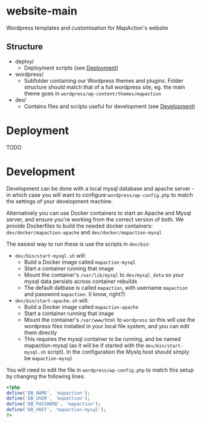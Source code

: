 # website-main
Wordpress templates and customisation for MapAction's website

## Structure
- deploy/
  - Deployment scripts (see [Deployment](#deployment))
- wordpress/
  - Subfolder containing our Wordpress themes and plugins. Folder structure should match that of a full wordpress site, eg. the main theme goes in `wordpress/wp-content/themes/mapaction` 
- dev/
  - Contains files and scripts useful for development (see [Development](#development))

<a name="deployment"></a>
# Deployment
TODO

<a name="development"></a>
# Development
Development can be done with a local mysql database and apache server - in which case you will want to configure `wordpress/wp-config.php` to match the settings of your development machine.

Alternatively you can use Docker containers to start an Apache and Mysql server, and ensure you're working from the correct version of both. We provide Dockerfiles to build the needed docker containers: `dev/docker/mapaction-apache` and `dev/docker/mapaction-mysql`

The easiest way to run these is use the scripts in `dev/bin`:

- `dev/bin/start-mysql.sh` will:
  - Build a Docker image called `mapaction-mysql`
  - Start a container running that image
  - Mount the container's `/var/lib/mysql` to `dev/mysql_data` so your mysql data persists across container rebuilds
  - The default datbase is called `mapaction`, with username `mapaction` and password `mapaction`. (I know, right?)
- `dev/bin/start-apache.sh` will:
  - Build a Docker image called `mapaction-apache`
  - Start a container running that image
  - Mount the container's `/var/www/html` to `wordpress` so this will use the wordpress files installed in your local file system, and you can edit them directly
  - This requires the mysql container to be running, and be named mapaction-mysql (as it will be if started with the `dev/bin/start-mysql.sh` script). In the configuration the Myslq host should simply be `mapaction-mysql`

You will need to edit the file in `wordpress/wp-config.php` to match this setup by changing the following lines:
```php
<?php
define('DB_NAME', 'mapaction');
define('DB_USER', 'mapaction');
define('DB_PASSWORD', 'mapaction');
define('DB_HOST', 'mapaction-mysql');
?>
